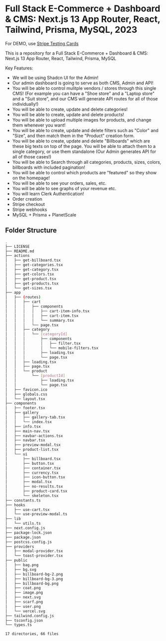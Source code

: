 # Full Stack E-Commerce + Dashboard & CMS: Next.js 13 App Router, React, Tailwind, Prisma, MySQL, 2023

For DEMO, use [Stripe Testing Cards](https://stripe.com/docs/testing)

This is a repository for a Full Stack E-Commerce + Dashboard & CMS: Next.js 13 App Router, React, Tailwind, Prisma, MySQL

Key Features:

- We will be using Shadcn UI for the Admin!
- Our admin dashboard is going to serve as both CMS, Admin and API!
- You will be able to control mulitple vendors / stores through this single CMS! (For example you can have a "Shoe store" and a "Laptop store" and a "Suit store", and our CMS will generate API routes for all of those individually!)
- You will be able to create, update and delete categories!
- You will be able to create, update and delete products!
- You will be able to upload multiple images for products, and change them whenever you want!
- You will be able to create, update and delete filters such as "Color" and "Size", and then match them in the "Product" creation form.
- You will be able to create, update and delete "Billboards" which are these big texts on top of the page. You will be able to attach them to a single category, or use them standalone (Our Admin generates API for all of those cases!)
- You will be able to Search through all categories, products, sizes, colors, billboards with included pagination!
- You will be able to control which products are "featured" so they show on the homepage!
- You will be able to see your orders, sales, etc.
- You will be able to see graphs of your revenue etc.
- You will learn Clerk Authentication!
- Order creation
- Stripe checkout
- Stripe webhooks
- MySQL + Prisma + PlanetScale

## Folder Structure

```bash
.
├── LICENSE
├── README.md
├── actions
│   ├── get-billboard.tsx
│   ├── get-categories.tsx
│   ├── get-category.tsx
│   ├── get-colors.tsx
│   ├── get-product.tsx
│   ├── get-products.tsx
│   └── get-sizes.tsx
├── app
│   ├── (routes)
│   │   ├── cart
│   │   │   ├── components
│   │   │   │   ├── cart-item-info.tsx
│   │   │   │   ├── cart-item.tsx
│   │   │   │   └── summary.tsx
│   │   │   └── page.tsx
│   │   ├── category
│   │   │   └── [categoryId]
│   │   │       ├── components
│   │   │       │   ├── filter.tsx
│   │   │       │   └── mobile-filters.tsx
│   │   │       ├── loading.tsx
│   │   │       └── page.tsx
│   │   ├── loading.tsx
│   │   ├── page.tsx
│   │   └── product
│   │       └── [productId]
│   │           ├── loading.tsx
│   │           └── page.tsx
│   ├── favicon.ico
│   ├── globals.css
│   └── layout.tsx
├── components
│   ├── footer.tsx
│   ├── gallery
│   │   ├── gallery-tab.tsx
│   │   └── index.tsx
│   ├── info.tsx
│   ├── main-nav.tsx
│   ├── navbar-actions.tsx
│   ├── navbar.tsx
│   ├── preview-modal.tsx
│   ├── product-list.tsx
│   └── ui
│       ├── billboard.tsx
│       ├── button.tsx
│       ├── container.tsx
│       ├── currency.tsx
│       ├── icon-button.tsx
│       ├── modal.tsx
│       ├── no-results.tsx
│       ├── product-card.tsx
│       └── skeleton.tsx
├── constants.ts
├── hooks
│   ├── use-cart.tsx
│   └── use-preview-modal.ts
├── lib
│   └── utils.ts
├── next.config.js
├── package-lock.json
├── package.json
├── postcss.config.js
├── providers
│   ├── modal-provider.tsx
│   └── toast-provider.tsx
├── public
│   ├── bag.png
│   ├── bg.svg
│   ├── billboard-bg-2.png
│   ├── billboard-bg-3.png
│   ├── billboard-bg.png
│   ├── coat.png
│   ├── image.png
│   ├── next.svg
│   ├── scarf.png
│   ├── user.png
│   └── vercel.svg
├── tailwind.config.js
├── tsconfig.json
└── types.ts

17 directories, 66 files
```
